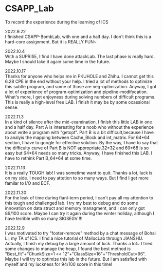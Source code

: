 # CSAPP_Lab
To record the experience during the learning of ICS

2022.9.22   
I finished CSAPP-BombLab, with one and a half day.
I don't think this is a hard-core assignment. But it is REALLY FUN~

2022.10.4  
With a SUPRISE, I find I have done attackLab.
The last phase is really hard. Maybe I should take it again some time in the future.

2022.10.17  
Thanks for anyone who helps me in PKUHOLE and Zhihu. I cannot get this 6.28 CPE in the end without your help.
I tried a lot of methods to optimize this subtle program, and some of those are neg-optimization.
Anyway, I got a lot of experience of program-optimization and pipeline-modifycation. 
What's more, I get enjoyness during solving numbers of difficult programs.
This is really a high-level free LAB. I finish it may be by some ocassional sense.

2022.11.3   
In a kind of silence after the mid-examination, I finish this little LAB in one and a half day.
Part A is interesting for a noob who without the experience about write a program with "getopt".
Part B is a bit difficult,because I have to analyis the mapping between Cache_Block and int_matrix.
For 64\*64 section, I have to google for effective solution.
By the way, I have to say that the difficulty curve of Part B is NOT appropriate.32\*32 and 60\*68 is so easy but 64*64 needs so many tricks.
Anyway, I have finished this LAB. I have to rethink Part B_64\*64 at some time.

2022.11.13  
It is a really TOUGH lab! I was sometime want to quit. Thanks a lot, luck is on my side.
I need to pay attetion to so many ways. But I find I get more familar to I/O and ECF.

2022.11.30  
For the leak of time during fianl-term period, I can't pay all my attention to this tough and challenged lab.
I try my best to debug and do some innovation on data struct and memory managment, and I can only got 89/100 score.
Maybe I can try it again during the winter holiday, although I have terrible with so many SIGSEGV !!!

2022.12.9  
I was motivated to try "footer-remove" method by a chat message of Bohai Li, my TA of ICS. I find a nice tutorial of MallocLab through JIANSHU.
Actually, I finish my debug by a large amount of luck. Thanks a lot~
I tried some changes to manage the heap, I found the best method is "Best_fit"+"ChunkSize=1 << 12"+"ClassSize=16"+"ThresholdCut=96".
Maybe I will try to optimize this lab in the future. But I am satisfied with myself and my luckness for 94/100 score in this time!




